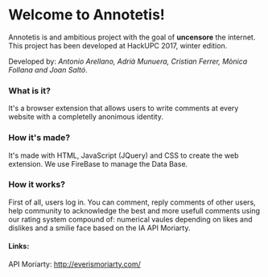 # Welcome to Annotetis!

Annotetis is and ambitious project with the goal of <b>uncensore</b> the internet. 
This project has been developed at HackUPC 2017, winter edition.

Developed by: <i>Antonio Arellano, Adrià Munuera, Cristian Ferrer, Mònica Follana and Joan Saltó</i>.

### What is it? 

It's a browser extension that allows users to write comments at every website with a completelly anonimous identity. 

### How it's made?

It's made with HTML, JavaScript (JQuery) and CSS to create the web extension.
We use FireBase to manage the Data Base.

### How it works?

First of all, users log in. You can comment, reply comments of other users, help community to acknowledge the best and more usefull comments using our rating system compound of: numerical vaules depending on likes and dislikes and a smilie face based on the IA API Moriarty.

#### Links:

API Moriarty: http://everismoriarty.com/




